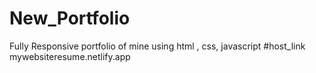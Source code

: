 # New_Portfolio
Fully Responsive portfolio of mine using html , css,  javascript 
#host_link    mywebsiteresume.netlify.app
